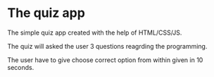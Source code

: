 # The quiz app

The simple quiz app created with the help of HTML/CSS/JS.

The quiz will asked the user 3 questions reagrding the programming.

The user have to give choose correct option from within given in 10 seconds.
